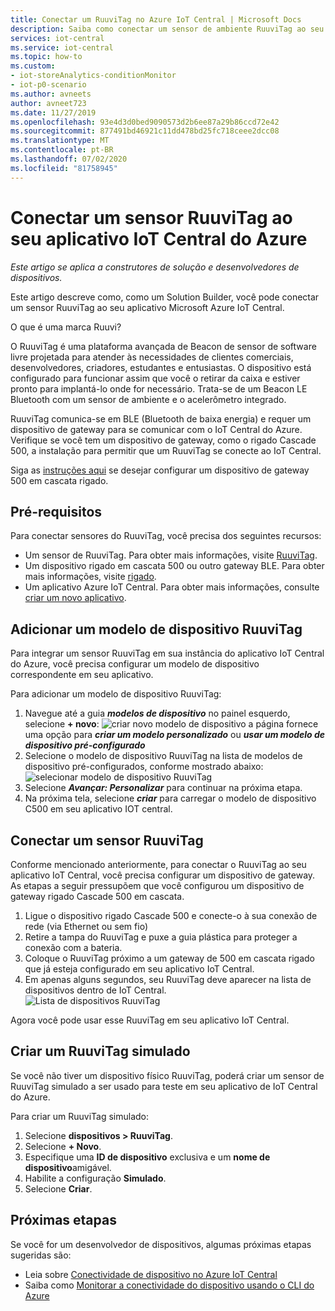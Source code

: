 ```yaml
---
title: Conectar um RuuviTag no Azure IoT Central | Microsoft Docs
description: Saiba como conectar um sensor de ambiente RuuviTag ao seu aplicativo IoT Central.
services: iot-central
ms.service: iot-central
ms.topic: how-to
ms.custom:
- iot-storeAnalytics-conditionMonitor
- iot-p0-scenario
ms.author: avneets
author: avneet723
ms.date: 11/27/2019
ms.openlocfilehash: 93e4d3d0bed9090573d2b6ee87a29b86ccd72e42
ms.sourcegitcommit: 877491bd46921c11dd478bd25fc718ceee2dcc08
ms.translationtype: MT
ms.contentlocale: pt-BR
ms.lasthandoff: 07/02/2020
ms.locfileid: "81758945"
---
```

# <a name="connect-a-ruuvitag-sensor-to-your-azure-iot-central-application"></a>Conectar um sensor RuuviTag ao seu aplicativo IoT Central do Azure

*Este artigo se aplica a construtores de solução e desenvolvedores de dispositivos.*

Este artigo descreve como, como um Solution Builder, você pode conectar um sensor RuuviTag ao seu aplicativo Microsoft Azure IoT Central.

O que é uma marca Ruuvi?

O RuuviTag é uma plataforma avançada de Beacon de sensor de software livre projetada para atender às necessidades de clientes comerciais, desenvolvedores, criadores, estudantes e entusiastas. O dispositivo está configurado para funcionar assim que você o retirar da caixa e estiver pronto para implantá-lo onde for necessário. Trata-se de um Beacon LE Bluetooth com um sensor de ambiente e o acelerômetro integrado.

RuuviTag comunica-se em BLE (Bluetooth de baixa energia) e requer um dispositivo de gateway para se comunicar com o IoT Central do Azure. Verifique se você tem um dispositivo de gateway, como o rigado Cascade 500, a instalação para permitir que um RuuviTag se conecte ao IoT Central.

Siga as [instruções aqui](./howto-connect-rigado-cascade-500.md) se desejar configurar um dispositivo de gateway 500 em cascata rigado.

## <a name="prerequisites"></a>Pré-requisitos

Para conectar sensores do RuuviTag, você precisa dos seguintes recursos:

* Um sensor de RuuviTag. Para obter mais informações, visite [RuuviTag](https://ruuvi.com/).
* Um dispositivo rigado em cascata 500 ou outro gateway BLE. Para obter mais informações, visite [rigado](https://www.rigado.com/).
* Um aplicativo Azure IoT Central. Para obter mais informações, consulte [criar um novo aplicativo](./quick-deploy-iot-central.md).

## <a name="add-a-ruuvitag-device-template"></a>Adicionar um modelo de dispositivo RuuviTag

Para integrar um sensor RuuviTag em sua instância do aplicativo IoT Central do Azure, você precisa configurar um modelo de dispositivo correspondente em seu aplicativo.

Para adicionar um modelo de dispositivo RuuviTag:

1. Navegue até a guia ***modelos de dispositivo*** no painel esquerdo, selecione **+ novo**: ![ criar novo modelo de dispositivo ](./media/howto-connect-ruuvi/devicetemplate-new.png) a página fornece uma opção para ***criar um modelo personalizado*** ou ***usar um modelo de dispositivo pré-configurado***
1. Selecione o modelo de dispositivo RuuviTag na lista de modelos de dispositivo pré-configurados, conforme mostrado abaixo: ![ selecionar modelo de dispositivo RuuviTag](./media/howto-connect-ruuvi/devicetemplate-preconfigured.png)
1. Selecione ***Avançar: Personalizar*** para continuar na próxima etapa.
1. Na próxima tela, selecione ***criar*** para carregar o modelo de dispositivo C500 em seu aplicativo IOT central.

## <a name="connect-a-ruuvitag-sensor"></a>Conectar um sensor RuuviTag

Conforme mencionado anteriormente, para conectar o RuuviTag ao seu aplicativo IoT Central, você precisa configurar um dispositivo de gateway. As etapas a seguir pressupõem que você configurou um dispositivo de gateway rigado Cascade 500 em cascata.  

1. Ligue o dispositivo rigado Cascade 500 e conecte-o à sua conexão de rede (via Ethernet ou sem fio)
1. Retire a tampa do RuuviTag e puxe a guia plástica para proteger a conexão com a bateria.
1. Coloque o RuuviTag próximo a um gateway de 500 em cascata rigado que já esteja configurado em seu aplicativo IoT Central.
1. Em apenas alguns segundos, seu RuuviTag deve aparecer na lista de dispositivos dentro de IoT Central.  
    ![Lista de dispositivos RuuviTag](./media/howto-connect-ruuvi/ruuvi-devicelist.png)

Agora você pode usar esse RuuviTag em seu aplicativo IoT Central.  

## <a name="create-a-simulated-ruuvitag"></a>Criar um RuuviTag simulado

Se você não tiver um dispositivo físico RuuviTag, poderá criar um sensor de RuuviTag simulado a ser usado para teste em seu aplicativo de IoT Central do Azure.

Para criar um RuuviTag simulado:

1. Selecione **dispositivos > RuuviTag**.
1. Selecione **+ Novo**.
1. Especifique uma **ID de dispositivo** exclusiva e um **nome de dispositivo**amigável.  
1. Habilite a configuração **Simulado**.
1. Selecione **Criar**.  

## <a name="next-steps"></a>Próximas etapas

Se você for um desenvolvedor de dispositivos, algumas próximas etapas sugeridas são:

- Leia sobre [Conectividade de dispositivo no Azure IoT Central](./concepts-get-connected.md)
- Saiba como [Monitorar a conectividade do dispositivo usando o CLI do Azure](./howto-monitor-devices-azure-cli.md)
